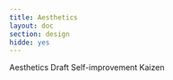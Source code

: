 ```yaml
---
title: Aesthetics
layout: doc
section: design
hidde: yes
---
```


Aesthetics
  Draft
  Self-improvement
  Kaizen